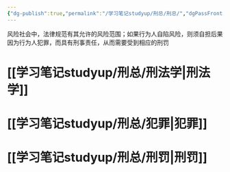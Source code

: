 ```yaml
---
{"dg-publish":true,"permalink":"/学习笔记studyup/刑总/刑总/","dgPassFrontmatter":true,"created":"2024-10-08T13:37:52.407+08:00","updated":"2024-12-07T14:19:39.309+08:00"}
---
```


风险社会中，法律规范有其允许的风险范围；如果行为人自陷风险，则须自担后果
因为行为人犯罪，而具有刑事责任，从而需要受到相应的刑罚
# [[学习笔记studyup/刑总/刑法学\|刑法学]]
# [[学习笔记studyup/刑总/犯罪\|犯罪]]
# [[学习笔记studyup/刑总/刑罚\|刑罚]]